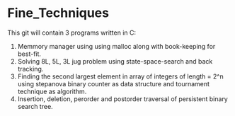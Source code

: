 # Fine_Techniques
This git will contain 3 programs written in C:
1) Memmory manager using using malloc along with book-keeping for best-fit.
2) Solving 8L, 5L, 3L jug problem using state-space-search and back tracking.
3) Finding the second largest element in array of integers of length = 2^n using stepanova binary counter as data structure and tournament technique as algorithm.
4) Insertion, deletion, perorder and postorder traversal of persistent binary search tree.
